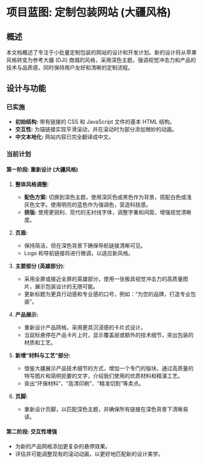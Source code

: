 
# 项目蓝图: 定制包装网站 (大疆风格)

## 概述

本文档概述了专注于小批量定制包装的网站的设计和开发计划。新的设计将从苹果风格转变为参考大疆 (DJI) 商城的风格，采用深色主题，强调视觉冲击力和产品的技术与品质感，同时保持用户友好和清晰的定制流程。

## 设计与功能

### 已实施

*   **初始结构:** 带有链接的 CSS 和 JavaScript 文件的基本 HTML 结构。
*   **交互性:** 为锚链接实现平滑滚动，并在滚动时为部分添加微妙的动画。
*   **中文本地化:** 网站内容已完全翻译成中文。

### 当前计划

#### 第一阶段: 重新设计 (大疆风格)

1.  **整体风格调整:**
    *   **配色方案:** 切换到深色主题，使用深灰色或黑色作为背景，搭配白色或浅灰色文字。使用明亮的蓝色作为强调色，营造科技感。
    *   **排版:** 使用更锐利、现代的无衬线字体，调整字重和间距，增强视觉清晰度。

2.  **页眉:**
    *   保持简洁，但在深色背景下确保导航链接清晰可见。
    *   Logo 和导航链接将进行微调，以适应新风格。

3.  **主要部分 (英雄部分):**
    *   采用全屏或接近全屏的英雄部分，使用一张极具视觉冲击力的高质量图片，展示包装设计的无限可能。
    *   更新标题为更具行动感和专业感的口号，例如：“为您的品牌，打造专业包装”。

4.  **产品展示:**
    *   重新设计产品网格，采用更具沉浸感的卡片式设计。
    *   当鼠标悬停在产品卡片上时，显示覆盖层或额外的技术细节，突出包装的材质和工艺。

5.  **新增“材料与工艺”部分:**
    *   借鉴大疆展示产品技术细节的方式，增加一个专门的版块，通过高质量的特写图片和简明扼要的文字，介绍我们使用的优质材料和精湛工艺。
    *   突出“环保材料”、“高清印刷”、“精准切割”等卖点。

6.  **页脚:**
    *   重新设计页脚，以匹配深色主题，并确保所有链接在深色背景下清晰易读。

#### 第二阶段: 交互性增强

*   为新的产品网格添加更复杂的悬停效果。
*   评估并可能调整现有的滚动动画，以更好地匹配新的设计美学。
